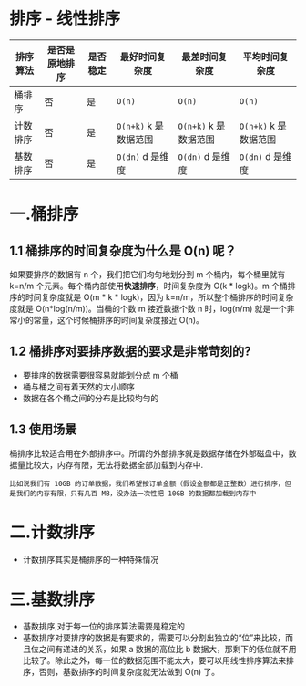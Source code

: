 

# 排序 - 线性排序



| 排序算法 | 是否是原地排序 | 是否稳定 | 最好时间复杂度 | 最差时间复杂度 | 平均时间复杂度 |
| -------- | -------------- | -------- | -------------- | -------------- | -------------- |
| 桶排序   | 否 | 是 |   `O(n)`             | `O(n)`     | `O(n)` |
| 计数排序 | 否 | 是 | `O(n+k)` k 是数据范围 | `O(n+k)` k 是数据范围 | `O(n+k)` k 是数据范围 |
| 基数排序 | 否 | 是 | `O(dn)` d 是维度 | `O(dn)` d 是维度 | `O(dn)` d 是维度 |


# 一.桶排序
## 1.1 桶排序的时间复杂度为什么是 O(n) 呢？

如果要排序的数据有 n 个，我们把它们均匀地划分到 m 个桶内，每个桶里就有 k=n/m 个元素。每个桶内部使用**快速排序**，时间复杂度为 O(k * logk)。m 个桶排序的时间复杂度就是 O(m * k * logk)，因为 k=n/m，所以整个桶排序的时间复杂度就是 O(n*log(n/m))。当桶的个数 m 接近数据个数 n 时，log(n/m) 就是一个非常小的常量，这个时候桶排序的时间复杂度接近 O(n)。

## 1.2 桶排序对要排序数据的要求是非常苛刻的?

- 要排序的数据需要很容易就能划分成 m 个桶
- 桶与桶之间有着天然的大小顺序
- 数据在各个桶之间的分布是比较均匀的

## 1.3 使用场景
桶排序比较适合用在外部排序中。所谓的外部排序就是数据存储在外部磁盘中，数据量比较大，内存有限，无法将数据全部加载到内存中.

```
比如说我们有 10GB 的订单数据，我们希望按订单金额（假设金额都是正整数）进行排序，但是我们的内存有限，只有几百 MB，没办法一次性把 10GB 的数据都加载到内存中
```

# 二.计数排序

- 计数排序其实是桶排序的一种特殊情况


# 三.基数排序

- 基数排序,对于每一位的排序算法需要是稳定的
- 基数排序对要排序的数据是有要求的，需要可以分割出独立的“位”来比较，而且位之间有递进的关系，如果 a 数据的高位比 b 数据大，那剩下的低位就不用比较了。除此之外，每一位的数据范围不能太大，要可以用线性排序算法来排序，否则，基数排序的时间复杂度就无法做到 O(n) 了。
